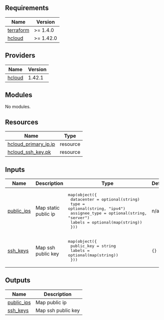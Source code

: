 ## Requirements

| Name | Version |
|------|---------|
| <a name="requirement_terraform"></a> [terraform](#requirement\_terraform) | >= 1.4.0 |
| <a name="requirement_hcloud"></a> [hcloud](#requirement\_hcloud) | >= 1.42.0 |

## Providers

| Name | Version |
|------|---------|
| <a name="provider_hcloud"></a> [hcloud](#provider\_hcloud) | 1.42.1 |

## Modules

No modules.

## Resources

| Name | Type |
|------|------|
| [hcloud_primary_ip.ip](https://registry.terraform.io/providers/hetznercloud/hcloud/latest/docs/resources/primary_ip) | resource |
| [hcloud_ssh_key.pk](https://registry.terraform.io/providers/hetznercloud/hcloud/latest/docs/resources/ssh_key) | resource |

## Inputs

| Name | Description | Type | Default | Required |
|------|-------------|------|---------|:--------:|
| <a name="input_public_ips"></a> [public\_ips](#input\_public\_ips) | Map static public ip | <pre>map(object({<br>    datacenter    = optional(string)<br>    type          = optional(string, "ipv4")<br>    assignee_type = optional(string, "server")<br>    labels        = optional(map(string))<br>  }))</pre> | n/a | yes |
| <a name="input_ssh_keys"></a> [ssh\_keys](#input\_ssh\_keys) | Map ssh public key | <pre>map(object({<br>    public_key = string<br>    labels     = optional(map(string))<br>  }))</pre> | `{}` | no |

## Outputs

| Name | Description |
|------|-------------|
| <a name="output_public_ips"></a> [public\_ips](#output\_public\_ips) | Map public ip |
| <a name="output_ssh_keys"></a> [ssh\_keys](#output\_ssh\_keys) | Map ssh public key |
